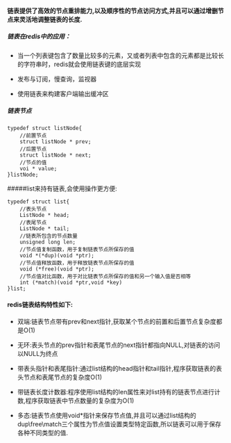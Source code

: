 
#### 链表提供了高效的节点重排能力,以及顺序性的节点访问方式,并且可以通过增删节点来灵活地调整链表的长度.

##### 链表在redis中的应用：

- 当一个列表键包含了数量比较多的元素，又或者列表中包含的元素都是比较长的字符串时，redis就会使用链表键的底层实现

- 发布与订阅，慢查询，监视器

- 使用链表来构建客户端输出缓冲区

##### 链表节点

```
typedef struct listNode{
    //前置节点
    struct listNode * prev;
    //后置节点
    struct listNode * next;
    //节点的值
    voi * value;
}listNode;

```

#####list来持有链表,会使用操作更方便:

```
typedef struct list{
    //表头节点
    ListNode * head;
    //表尾节点
    ListNode * tail;
    //链表所包含的节点数量
    unsigned long len;
    //节点值复制函数，用于复制链表节点所保存的值
    void *(*dup)(void *ptr);
    //节点值释放函数，用于释放链表节点所保存的值
    void (*free)(void *ptr);
    //节点值对比函数，用于对比链表节点所保存的值和另一个输入值是否相等
    int (*match)(void *ptr,void *key)
}list;

```

#### redis链表结构特性如下:

- 双端:链表节点带有prev和next指针,获取某个节点的前置和后置节点复杂度都是O(1)

- 无环:表头节点的prev指针和表尾节点的next指针都指向NULL,对链表的访问以NULL为终点

- 带表头指针和表尾指针:通过list结构的head指针和tail指针,程序获取链表的表头节点和表尾节点的复杂度O(1)

- 带链表长度计数器:程序使用list结构的len属性来对list持有的链表节点进行计数,程序获取链表中节点数量的复杂度为O(1)

- 多态:链表节点使用void*指针来保存节点值,并且可以通过list结构的dup\free\match三个属性为节点值设置类型特定函数,所以链表可以用于保存各种不同类型的值.


